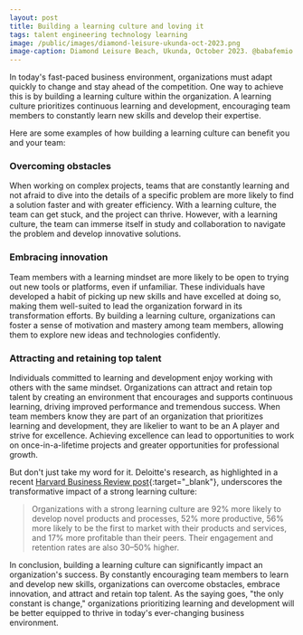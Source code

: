 ```yaml
---
layout: post
title: Building a learning culture and loving it
tags: talent engineering technology learning
image: /public/images/diamond-leisure-ukunda-oct-2023.png
image-caption: Diamond Leisure Beach, Ukunda, October 2023. @babafemio
---
```


In today's fast-paced business environment, organizations must adapt quickly to change and stay ahead of the competition. One way to achieve this is by building a learning culture within the organization. A learning culture prioritizes continuous learning and development, encouraging team members to constantly learn new skills and develop their expertise.

<!--more-->

Here are some examples of how building a learning culture can benefit you and your team:

### Overcoming obstacles
When working on complex projects, teams that are constantly learning and not afraid to dive into the details of a specific problem are more likely to find a solution faster and with greater efficiency. With a learning culture, the team can get stuck, and the project can thrive. However, with a learning culture, the team can immerse itself in study and collaboration to navigate the problem and develop innovative solutions.

### Embracing innovation
Team members with a learning mindset are more likely to be open to trying out new tools or platforms, even if unfamiliar. These individuals have developed a habit of picking up new skills and have excelled at doing so, making them well-suited to lead the organization forward in its transformation efforts. By building a learning culture, organizations can foster a sense of motivation and mastery among team members, allowing them to explore new ideas and technologies confidently.

### Attracting and retaining top talent
Individuals committed to learning and development enjoy working with others with the same mindset. Organizations can attract and retain top talent by creating an environment that encourages and supports continuous learning, driving improved performance and tremendous success. When team members know they are part of an organization that prioritizes learning and development, they are likelier to want to be an A player and strive for excellence. Achieving excellence can lead to opportunities to work on once-in-a-lifetime projects and greater opportunities for professional growth.

But don't just take my word for it. Deloitte's research, as highlighted in a recent [Harvard Business Review post](https://hbr.org/2022/04/3-ways-to-boost-retention-through-professional-development){:target="_blank"}, underscores the transformative impact of a strong learning culture:

>Organizations with a strong learning culture are 92% more likely to develop novel products and processes, 52% more productive, 56% more likely to be the first to market with their products and services, and 17% more profitable than their peers. Their engagement and retention rates are also 30–50% higher.

In conclusion, building a learning culture can significantly impact an organization's success. By constantly encouraging team members to learn and develop new skills, organizations can overcome obstacles, embrace innovation, and attract and retain top talent. As the saying goes, "the only constant is change," organizations prioritizing learning and development will be better equipped to thrive in today's ever-changing business environment.